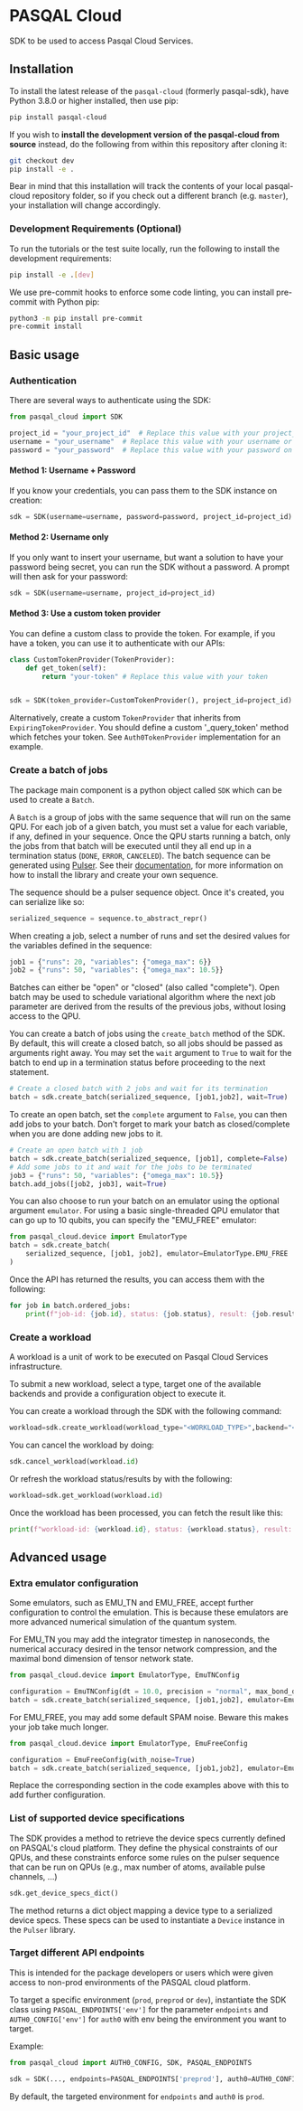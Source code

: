 # PASQAL Cloud

SDK to be used to access Pasqal Cloud Services.

## Installation

To install the latest release of the `pasqal-cloud` (formerly pasqal-sdk), have Python 3.8.0 or higher installed, then use pip:

```bash
pip install pasqal-cloud
```

If you wish to **install the development version of the pasqal-cloud from source** instead, do the following from within this repository after cloning it:

```bash
git checkout dev
pip install -e .
```

Bear in mind that this installation will track the contents of your local
pasqal-cloud repository folder, so if you check out a different branch (e.g. `master`),
your installation will change accordingly.

### Development Requirements (Optional)

To run the tutorials or the test suite locally, run the following to install the development requirements:

```bash
pip install -e .[dev]
```

We use pre-commit hooks to enforce some code linting, you can install pre-commit with Python pip:
```bash
python3 -m pip install pre-commit
pre-commit install
```

## Basic usage


### Authentication

There are several ways to authenticate using the SDK:

```python
from pasqal_cloud import SDK

project_id = "your_project_id"  # Replace this value with your project_id on the PASQAL platform. It can be found on the user-portal, in the 'project' section.
username = "your_username"  # Replace this value with your username or email on the PASQAL platform.
password = "your_password"  # Replace this value with your password on the PASQAL platform.
```

#### Method 1: Username + Password
If you know your credentials, you can pass them to the SDK instance on creation:

```python
sdk = SDK(username=username, password=password, project_id=project_id)
```

#### Method 2: Username only
If you only want to insert your username, but want a solution to have your password being secret,
you can run the SDK without a password. A prompt will then ask for your password:

```python
sdk = SDK(username=username, project_id=project_id)
```

#### Method 3: Use a custom token provider
You can define a custom class to provide the token.
For example, if you have a token, you can use it to authenticate with our APIs:

```python
class CustomTokenProvider(TokenProvider):
    def get_token(self):
        return "your-token" # Replace this value with your token


sdk = SDK(token_provider=CustomTokenProvider(), project_id=project_id)
```
Alternatively, create a custom `TokenProvider` that inherits from `ExpiringTokenProvider`.
You should define a custom '_query_token' method which fetches your token.
See `Auth0TokenProvider` implementation for an example.

### Create a batch of jobs

The package main component is a python object called `SDK` which can be used to create a `Batch`.

A `Batch` is a group of jobs with the same sequence that will run on the same QPU. For each job of a given batch, you must set a value for each variable, if any, defined in your sequence.
Once the QPU starts running a batch, only the jobs from that batch will be executed until they all end up in a termination status (`DONE`, `ERROR`, `CANCELED`).
The batch sequence can be generated using [Pulser](https://github.com/pasqal-io/Pulser). See their [documentation](https://pulser.readthedocs.io/en/stable/),
for more information on how to install the library and create your own sequence.

The sequence should be a pulser sequence object. Once it's created, you can serialize like so:

```python
serialized_sequence = sequence.to_abstract_repr()
```

When creating a job, select a number of runs and set the desired values for the variables defined in the sequence:

```python
job1 = {"runs": 20, "variables": {"omega_max": 6}}
job2 = {"runs": 50, "variables": {"omega_max": 10.5}}
```

Batches can either be "open" or "closed" (also called "complete"). 
Open batch may be used to schedule variational algorithm where the next job parameter are derived from the results of the previous jobs, without losing access to the QPU.


You can create a batch of jobs using the `create_batch` method of the SDK.
By default, this will create a closed batch, so all jobs should be passed as arguments right away.
You may set the `wait` argument to `True` to wait for the batch to end up in a termination status before proceeding to the next statement.  

```python
# Create a closed batch with 2 jobs and wait for its termination
batch = sdk.create_batch(serialized_sequence, [job1,job2], wait=True)
```

To create an open batch, set the `complete` argument to `False`, you can then add jobs to your batch.
Don't forget to mark your batch as closed/complete when you are done adding new jobs to it.

```python
# Create an open batch with 1 job
batch = sdk.create_batch(serialized_sequence, [job1], complete=False)
# Add some jobs to it and wait for the jobs to be terminated
job3 = {"runs": 50, "variables": {"omega_max": 10.5}}
batch.add_jobs([job2, job3], wait=True)
```

You can also choose to run your batch on an emulator using the optional argument `emulator`.
For using a basic single-threaded QPU emulator that can go up to 10 qubits, you can specify the "EMU_FREE" emulator:

```python
from pasqal_cloud.device import EmulatorType
batch = sdk.create_batch(
    serialized_sequence, [job1, job2], emulator=EmulatorType.EMU_FREE
)
```

Once the API has returned the results, you can access them with the following:

```python
for job in batch.ordered_jobs:
    print(f"job-id: {job.id}, status: {job.status}, result: {job.result}")
```

### Create a workload

A workload is a unit of work to be executed on Pasqal Cloud Services infrastructure.

To submit a new workload, select a type, target one of the available
backends and provide a configuration object to execute it.

You can create a workload through the SDK with the following command:

```python
workload=sdk.create_workload(workload_type="<WORKLOAD_TYPE>",backend="<BACKEND>",config={"config_param_1":"value"})
```

You can cancel the workload by doing:

```python
sdk.cancel_workload(workload.id)
```

Or refresh the workload status/results by with the following:

```python
workload=sdk.get_workload(workload.id)
```

Once the workload has been processed, you can fetch the result like this:

```python
print(f"workload-id: {workload.id}, status: {workload.status}, result: {workload.result}")
```

## Advanced usage

### Extra emulator configuration

Some emulators, such as EMU_TN and EMU_FREE, accept further configuration to control the emulation.
This is because these emulators are more advanced numerical simulation of the quantum system.

For EMU_TN you may add the integrator timestep in nanoseconds, the numerical accuracy desired in the tensor network compression, and the maximal bond dimension of tensor network state.

```python
from pasqal_cloud.device import EmulatorType, EmuTNConfig

configuration = EmuTNConfig(dt = 10.0, precision = "normal", max_bond_dim = 100)
batch = sdk.create_batch(serialized_sequence, [job1,job2], emulator=EmulatorType.EMU_TN, configuration=configuration)
```

For EMU_FREE, you may add some default SPAM noise. Beware this makes your job take much longer.

```python
from pasqal_cloud.device import EmulatorType, EmuFreeConfig

configuration = EmuFreeConfig(with_noise=True)
batch = sdk.create_batch(serialized_sequence, [job1,job2], emulator=EmulatorType.EMU_FREE, configuration=configuration)
```

Replace the corresponding section in the code examples above with this to add further configuration.

### List of supported device specifications

The SDK provides a method to retrieve the device specs currently defined on PASQAL's cloud platform.
They define the physical constraints of our QPUs, and these constraints enforce some rules on
the pulser sequence that can be run on QPUs (e.g., max number of atoms, available pulse channels, ...)

```python
sdk.get_device_specs_dict()
```

The method returns a dict object mapping a device type to a serialized device specs. These specs can be used
to instantiate a `Device` instance in the `Pulser` library.

### Target different API endpoints

This is intended for the package developers or users which were given access to non-prod
environments of the PASQAL cloud platform.

To target a specific environment (`prod`, `preprod` or `dev`), instantiate the SDK class using
`PASQAL_ENDPOINTS['env']` for the parameter `endpoints` and `AUTH0_CONFIG['env']` for
`auth0` with env being the environment you want to target.

Example:

```python
from pasqal_cloud import AUTH0_CONFIG, SDK, PASQAL_ENDPOINTS

sdk = SDK(..., endpoints=PASQAL_ENDPOINTS['preprod'], auth0=AUTH0_CONFIG['preprod'])
```

By default, the targeted environment for `endpoints` and `auth0` is `prod`.
